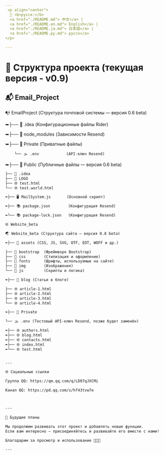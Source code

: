 ```yaml
---
 <p align="center">
  📘 <b>русск:</b>
  <a href="./README.md"> 中文</a> |
  <a href="./README.en.md"> English</a> |
  <a href="./README.ja.md"> 日本語</a> |
  <a href="./README.py.md"> русск</a>
</p>

---
```


# 📖 Структура проекта (текущая версия - v0.9)

## 📬 Email_Project  
📭 EmailProject (Структура почтовой системы — версия 0.6 beta)

➥├── 📂 .idea               (Конфигурационные файлы Rider)

➥├── 📂 node_modules        (Зависимости Resend)

➥├── 📂 Private             (Приватные файлы)

        └── 🌫️ .env            (API-ключ Resend)

➥├── 📂 Public              (Публичные файлы — версия 0.6 beta)

```markdown
├── 📂 .idea
├── 📂 LOGO
├── 🌐 test.html
└── 🌐 test.world.html

➥├── 🖥️ MailSystem.js       (Основной скрипт)

➥├── 📚 package.json        (Конфигурация Resend)

➥└── 📚 package-lock.json   (Конфигурация Resend)

🌐 Website_beta

🌏 Website_beta (Структура сайта — версия 0.8 beta)

➥├── 📂 assets (CSS, JS, SVG, OTF, EOT, WOFF и др.)

├── 📂 bootstrap  (Фреймворк Bootstrap)
├── 📂 css        (Стилизация и оформление)
├── 📂 fonts      (Шрифты, используемые на сайте)
├── 📂 img        (Изображения)
└── 📂 js         (Скрипты и логика)

➥├── 📂 blog (Статьи в блоге)

├── 🌐 article-1.html
├── 🌐 article-2.html
├── 🌐 article-3.html
└── 🌐 article-4.html

➥├── 📂 Private

└── 🌫️ .env (Тестовый API-ключ Resend, позже будет заменён)

➥├── 🌐 authors.html
➥├── 🌐 blog.html
➥├── 🌐 contacts.html
➥├── 🌐 index.html
➥└── 🌐 test.html


---

🌐 Социальные ссылки

Группа QQ: https://qm.qq.com/q/LD07qJXCMi

Канал QQ: https://pd.qq.com/s/hf43tvw7e



---

🔮 Будущие планы

Мы продолжим развивать этот проект и добавлять новые функции.
Если вам интересно — присоединяйтесь и развивайте его вместе с нами!

Благодарим за просмотр и использование 🚀😊🤝

---
